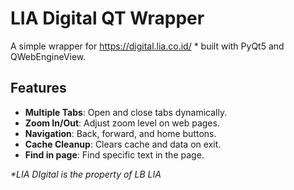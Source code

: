 # LIA Digital QT Wrapper

A simple wrapper for https://digital.lia.co.id/ * built with PyQt5 and QWebEngineView.

## Features

- **Multiple Tabs**: Open and close tabs dynamically.
- **Zoom In/Out**: Adjust zoom level on web pages.
- **Navigation**: Back, forward, and home buttons.
- **Cache Cleanup**: Clears cache and data on exit.
- **Find in page**: Find specific text in the page.

 _*LIA DIgital is the property of LB LIA_
